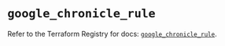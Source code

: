# `google_chronicle_rule`

Refer to the Terraform Registry for docs: [`google_chronicle_rule`](https://registry.terraform.io/providers/hashicorp/google-beta/6.37.0/docs/resources/google_chronicle_rule).
